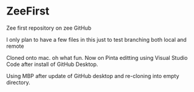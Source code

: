 # ZeeFirst
Zee first repository on zee GitHub

I only plan to have a few files in this just to test branching both local and remote

Cloned onto mac. oh what fun.  Now on Pinta editting using Visual Studio Code after install of GitHub Desktop.

Using MBP after update of GitHub desktop and re-cloning into empty directory.
